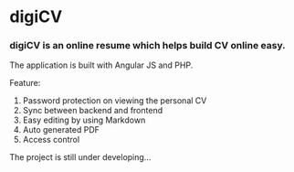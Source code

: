# digiCV
### digiCV is an online resume which helps build CV online easy.
The application is built with Angular JS and PHP.

Feature:
1. Password protection on viewing the personal CV
2. Sync between backend and frontend
3. Easy editing by using Markdown
4. Auto generated PDF
5. Access control

The project is still under developing...



